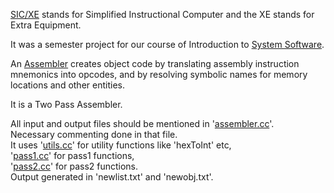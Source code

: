 [SIC/XE](http://en.wikipedia.org/wiki/SIC/XE) stands for Simplified Instructional Computer and the XE stands for Extra Equipment.

It was a semester project for our course of Introduction to [System Software](http://en.wikipedia.org/wiki/System_software).

An [Assembler](http://en.wikipedia.org/wiki/Assembler_(computing)#Assembler) creates object code by translating assembly instruction mnemonics into opcodes, and by resolving symbolic names for memory locations and other entities.

It is a Two Pass Assembler.

All input and output files should be mentioned in '[assembler.cc](https://github.com/pgudlani/SIC-Assembler/blob/master/assembler.cc)'.<br>
Necessary commenting done in that file.<br>
It uses '[utils.cc](https://github.com/pgudlani/SIC-Assembler/blob/master/utils.cc)' for utility functions like 'hexToInt' etc,
<br> '[pass1.cc](https://github.com/pgudlani/SIC-Assembler/blob/master/pass1.cc)' for pass1 functions,
<br> '[pass2.cc](https://github.com/pgudlani/SIC-Assembler/blob/master/pass2.cc)' for pass2 functions.
<br> Output generated in 'newlist.txt' and 'newobj.txt'.
 
